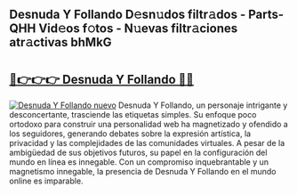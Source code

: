 ## Desnuda Y Follando D𝚎sn𝚞dos filtr𝚊dos - Parts-QHH Vid𝚎os f𝚘tos - N𝚞evas filtr𝚊ciones atr𝚊ctivas bhMkG

# <h2><a href="http://mb89kh.tromn.icu/?c=Desnuda+Y+Follando">🔗👉👉👉 Desnuda Y Follando 🔗🔗</a></h2>

[![Desnuda Y Follando nuevo](https://i.imgur.com/pEAQMta.gif)](http://mb89kh.tromn.icu/?c=Desnuda+Y+Follando)
Desnuda Y Follando, un personaje intrigante y desconcertante, trasciende las etiquetas simples. Su enfoque poco ortodoxo para construir una personalidad web ha magnetizado y ofendido a los seguidores, generando debates sobre la expresión artística, la privacidad y las complejidades de las comunidades virtuales. A pesar de la ambigüedad de sus objetivos futuros, su papel en la configuración del mundo en línea es innegable. Con un compromiso inquebrantable y un magnetismo innegable, la presencia de Desnuda Y Follando en el mundo online es imparable.
